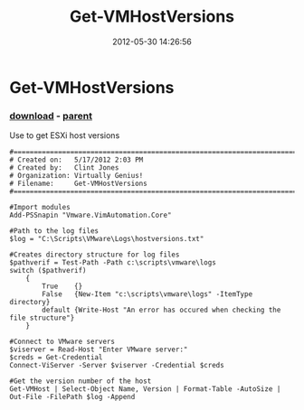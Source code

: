 ﻿---
pid:            3443
poster:         Clint Jones
title:          Get-VMHostVersions
date:           2012-05-30 14:26:56
format:         posh
parent:         3441
parent:         3441

---

# Get-VMHostVersions

### [download](3443.ps1) - [parent](3441.md)

Use to get ESXi host versions

```posh
#========================================================================
# Created on:   5/17/2012 2:03 PM
# Created by:   Clint Jones
# Organization: Virtually Genius!
# Filename:     Get-VMHostVersions
#========================================================================

#Import modules
Add-PSSnapin "Vmware.VimAutomation.Core"

#Path to the log files
$log = "C:\Scripts\VMware\Logs\hostversions.txt"

#Creates directory structure for log files
$pathverif = Test-Path -Path c:\scripts\vmware\logs
switch ($pathverif)
    {
        True    {}
        False   {New-Item "c:\scripts\vmware\logs" -ItemType directory}
        default {Write-Host "An error has occured when checking the file structure"}
    }

#Connect to VMware servers
$viserver = Read-Host "Enter VMware server:"
$creds = Get-Credential
Connect-ViServer -Server $viserver -Credential $creds

#Get the version number of the host
Get-VMHost | Select-Object Name, Version | Format-Table -AutoSize | Out-File -FilePath $log -Append
```
